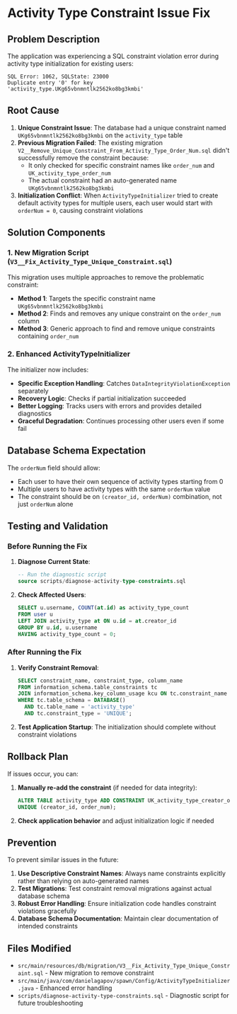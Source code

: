 # Activity Type Constraint Issue Fix

## Problem Description

The application was experiencing a SQL constraint violation error during activity type initialization for existing users:

```
SQL Error: 1062, SQLState: 23000
Duplicate entry '0' for key 'activity_type.UKg65vbnmntlk2562ko8bg3kmbi'
```

## Root Cause

1. **Unique Constraint Issue**: The database had a unique constraint named `UKg65vbnmntlk2562ko8bg3kmbi` on the `activity_type` table
2. **Previous Migration Failed**: The existing migration `V2__Remove_Unique_Constraint_From_Activity_Type_Order_Num.sql` didn't successfully remove the constraint because:
   - It only checked for specific constraint names like `order_num` and `UK_activity_type_order_num`
   - The actual constraint had an auto-generated name `UKg65vbnmntlk2562ko8bg3kmbi`
3. **Initialization Conflict**: When `ActivityTypeInitializer` tried to create default activity types for multiple users, each user would start with `orderNum = 0`, causing constraint violations

## Solution Components

### 1. New Migration Script (`V3__Fix_Activity_Type_Unique_Constraint.sql`)

This migration uses multiple approaches to remove the problematic constraint:

- **Method 1**: Targets the specific constraint name `UKg65vbnmntlk2562ko8bg3kmbi`
- **Method 2**: Finds and removes any unique constraint on the `order_num` column
- **Method 3**: Generic approach to find and remove unique constraints containing `order_num`

### 2. Enhanced ActivityTypeInitializer

The initializer now includes:

- **Specific Exception Handling**: Catches `DataIntegrityViolationException` separately
- **Recovery Logic**: Checks if partial initialization succeeded
- **Better Logging**: Tracks users with errors and provides detailed diagnostics
- **Graceful Degradation**: Continues processing other users even if some fail

## Database Schema Expectation

The `orderNum` field should allow:
- Each user to have their own sequence of activity types starting from 0
- Multiple users to have activity types with the same `orderNum` value
- The constraint should be on `(creator_id, orderNum)` combination, not just `orderNum` alone

## Testing and Validation

### Before Running the Fix

1. **Diagnose Current State**:
   ```sql
   -- Run the diagnostic script
   source scripts/diagnose-activity-type-constraints.sql
   ```

2. **Check Affected Users**:
   ```sql
   SELECT u.username, COUNT(at.id) as activity_type_count
   FROM user u
   LEFT JOIN activity_type at ON u.id = at.creator_id
   GROUP BY u.id, u.username
   HAVING activity_type_count = 0;
   ```

### After Running the Fix

1. **Verify Constraint Removal**:
   ```sql
   SELECT constraint_name, constraint_type, column_name
   FROM information_schema.table_constraints tc
   JOIN information_schema.key_column_usage kcu ON tc.constraint_name = kcu.constraint_name
   WHERE tc.table_schema = DATABASE() 
     AND tc.table_name = 'activity_type'
     AND tc.constraint_type = 'UNIQUE';
   ```

2. **Test Application Startup**: The initialization should complete without constraint violations

## Rollback Plan

If issues occur, you can:

1. **Manually re-add the constraint** (if needed for data integrity):
   ```sql
   ALTER TABLE activity_type ADD CONSTRAINT UK_activity_type_creator_order 
   UNIQUE (creator_id, order_num);
   ```

2. **Check application behavior** and adjust initialization logic if needed

## Prevention

To prevent similar issues in the future:

1. **Use Descriptive Constraint Names**: Always name constraints explicitly rather than relying on auto-generated names
2. **Test Migrations**: Test constraint removal migrations against actual database schema
3. **Robust Error Handling**: Ensure initialization code handles constraint violations gracefully
4. **Database Schema Documentation**: Maintain clear documentation of intended constraints

## Files Modified

- `src/main/resources/db/migration/V3__Fix_Activity_Type_Unique_Constraint.sql` - New migration to remove constraint
- `src/main/java/com/danielagapov/spawn/Config/ActivityTypeInitializer.java` - Enhanced error handling
- `scripts/diagnose-activity-type-constraints.sql` - Diagnostic script for future troubleshooting 